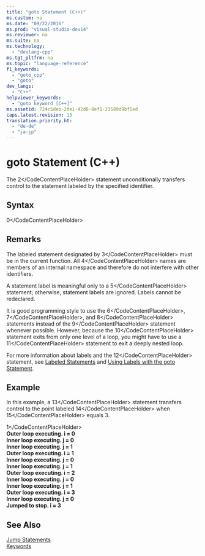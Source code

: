 ```yaml
---
title: "goto Statement (C++)"
ms.custom: na
ms.date: "09/22/2016"
ms.prod: "visual-studio-dev14"
ms.reviewer: na
ms.suite: na
ms.technology: 
  - "devlang-cpp"
ms.tgt_pltfrm: na
ms.topic: "language-reference"
f1_keywords: 
  - "goto_cpp"
  - "goto"
dev_langs: 
  - "C++"
helpviewer_keywords: 
  - "goto keyword [C++]"
ms.assetid: 724c5deb-2de1-42d8-8ef1-23589d9bf5ed
caps.latest.revision: 15
translation.priority.ht: 
  - "de-de"
  - "ja-jp"
---
```

# goto Statement (C++)
The <CodeContentPlaceHolder>2\</CodeContentPlaceHolder> statement unconditionally transfers control to the statement labeled by the specified identifier.  
  
## Syntax  
  
<CodeContentPlaceHolder>0\</CodeContentPlaceHolder>  
## Remarks  
 The labeled statement designated by <CodeContentPlaceHolder>3\</CodeContentPlaceHolder> must be in the current function. All <CodeContentPlaceHolder>4\</CodeContentPlaceHolder> names are members of an internal namespace and therefore do not interfere with other identifiers.  
  
 A statement label is meaningful only to a <CodeContentPlaceHolder>5\</CodeContentPlaceHolder> statement; otherwise, statement labels are ignored. Labels cannot be redeclared.  
  
 It is good programming style to use the <CodeContentPlaceHolder>6\</CodeContentPlaceHolder>, <CodeContentPlaceHolder>7\</CodeContentPlaceHolder>, and <CodeContentPlaceHolder>8\</CodeContentPlaceHolder> statements instead of the <CodeContentPlaceHolder>9\</CodeContentPlaceHolder> statement whenever possible. However, because the <CodeContentPlaceHolder>10\</CodeContentPlaceHolder> statement exits from only one level of a loop, you might have to use a <CodeContentPlaceHolder>11\</CodeContentPlaceHolder> statement to exit a deeply nested loop.  
  
 For more information about labels and the <CodeContentPlaceHolder>12\</CodeContentPlaceHolder> statement, see [Labeled Statements](../vs140/labeled-statements.md) and [Using Labels with the goto Statement](assetId:///6cd7c31a-9822-4241-8566-f79f51be48fe).  
  
## Example  
 In this example, a <CodeContentPlaceHolder>13\</CodeContentPlaceHolder> statement transfers control to the point labeled <CodeContentPlaceHolder>14\</CodeContentPlaceHolder> when <CodeContentPlaceHolder>15\</CodeContentPlaceHolder> equals 3.  
  
<CodeContentPlaceHolder>1\</CodeContentPlaceHolder>  
 **Outer loop executing. i = 0**  
 **Inner loop executing. j = 0**  
 **Inner loop executing. j = 1**  
**Outer loop executing. i = 1**  
 **Inner loop executing. j = 0**  
 **Inner loop executing. j = 1**  
**Outer loop executing. i = 2**  
 **Inner loop executing. j = 0**  
 **Inner loop executing. j = 1**  
**Outer loop executing. i = 3**  
 **Inner loop executing. j = 0**  
**Jumped to stop. i = 3**   
## See Also  
 [Jump Statements](../vs140/jump-statements--c---.md)   
 [Keywords](../vs140/keywords--c---.md)
